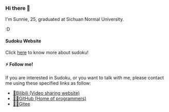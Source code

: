 ### Hi there 👋

I'm Sunnie, 25, graduated at Sichuan Normal University.

:D

#### Sudoku Website

Click [here](https://www.bilibili.com/read/readlist/rl291187) to know more about sudoku!

#### ⚡ Follow me!

If you are interested in Sudoku, or you want to talk with me, please contact me using these specified links as follow:

* [🎦Bilibili (Video sharing website)](https://space.bilibili.com/23736703)
* [👨‍💻GitHub (Home of programmers)](https://github.com/SunnieShine)
* [👨‍💻Gitee](https://gitee.com/SunnieShine)
